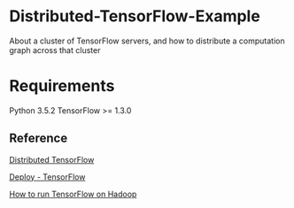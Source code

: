 # Distributed-TensorFlow-Example
About a cluster of TensorFlow servers, and how to distribute a computation graph across that cluster

# Requirements
Python 3.5.2
TensorFlow >= 1.3.0

## Reference
[Distributed TensorFlow](https://www.tensorflow.org/versions/master/deploy/distributed)

[Deploy - TensorFlow](https://www.tensorflow.org/versions/master/deploy/)

[How to run TensorFlow on Hadoop](https://www.tensorflow.org/versions/master/deploy/hadoop)

